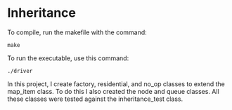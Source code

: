 # Inheritance

To compile, run the makefile with the command:

	make

To run the executable, use this command:

	./driver

In this project, I create factory, residential, and no_op classes to extend the map_item class. To do this I also created the node and queue classes. All these classes were tested against the inheritance_test class.